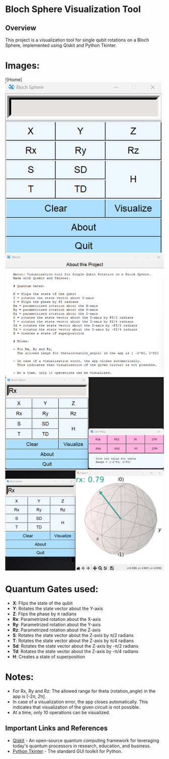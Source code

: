 # Bloch Sphere Visualization Tool

## Overview
This project is a visualization tool for single qubit rotations on a Bloch Sphere, implemented using Qiskit and Python Tkinter.

# Images:
![Home]
<img src="https://github.com/sssshish/Bloch-Sphere-Visualizer/blob/main/images/app.png" alt="App Home" style="max-width:100%; height:auto;">
<img src="https://github.com/sssshish/Bloch-Sphere-Visualizer/blob/main/images/about.png" alt="About Section" style="max-width:100%; height:auto;">
<img src="https://github.com/sssshish/Bloch-Sphere-Visualizer/blob/main/images/parametrized.png" alt="For parametrized gates (example Rx)" style="max-width:100%; height:auto;">
<img src="https://github.com/sssshish/Bloch-Sphere-Visualizer/blob/main/images/rx_visualize.png" alt="Visualizer" style="max-width:100%; height:auto;">


# Quantum Gates used: 

- **X**: Flips the state of the qubit
- **Y**: Rotates the state vector about the Y-axis
- **Z**: Flips the phase by π radians
- **Rx**: Parametrized rotation about the X-axis
- **Ry**: Parametrized rotation about the Y-axis
- **Rz**: Parametrized rotation about the Z-axis
- **S**: Rotates the state vector about the Z-axis by π/2 radians
- **T**: Rotates the state vector about the Z-axis by π/4 radians
- **Sd**: Rotates the state vector about the Z-axis by -π/2 radians
- **Td**: Rotates the state vector about the Z-axis by -π/4 radians
- **H**: Creates a state of superposition 

# Notes: 

- For Rx, Ry and Rz: The allowed range for theta (rotation_angle) in the app is [-2*π, 2*π].
- In case of a visualization error, the app closes automatically. This indicates that visualization of the given circuit is not possible.
- At a time, only 10 operations can be visualized.


## Important Links and References
- [Qiskit](https://qiskit.org/) - An open-source quantum computing framework for leveraging today's quantum processors in research, education, and business.
- [Python Tkinter](https://docs.python.org/3/library/tkinter.html) - The standard GUI toolkit for Python.
